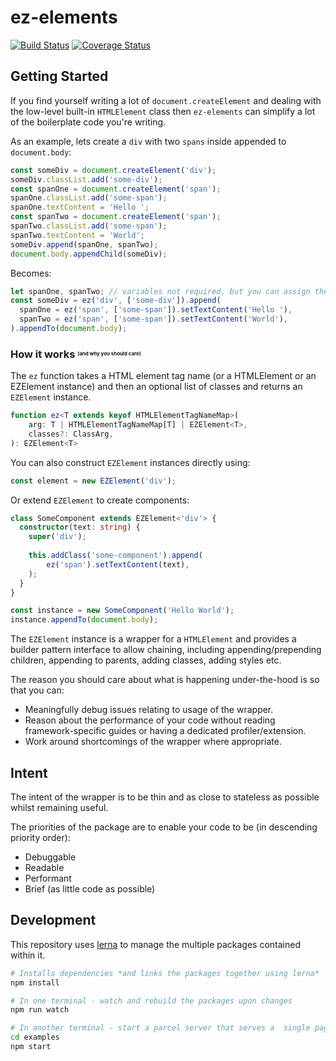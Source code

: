 # ez-elements

[![Build Status](https://travis-ci.org/ez-elements/ez-elements.svg?branch=master)](https://travis-ci.org/ez-elements/ez-elements) 
[![Coverage Status](https://coveralls.io/repos/github/ez-elements/ez-elements/badge.svg?branch=master)](https://coveralls.io/github/ez-elements/ez-elements?branch=master)

## Getting Started

If you find yourself writing a lot of `document.createElement` and dealing with the low-level built-in `HTMLElement` class then `ez-elements` can simplify a lot of the boilerplate code you're writing.

As an example, lets create a `div` with two `spans` inside appended to `document.body`:
```ts
const someDiv = document.createElement('div');
someDiv.classList.add('some-div');
const spanOne = document.createElement('span');
spanOne.classList.add('some-span');
spanOne.textContent = 'Hello ';
const spanTwo = document.createElement('span');
spanTwo.classList.add('some-span'); 
spanTwo.textContent = 'World';
someDiv.append(spanOne, spanTwo);
document.body.appendChild(someDiv);
```
Becomes:
```ts
let spanOne, spanTwo; // variables not required, but you can assign them inside the append
const someDiv = ez('div', ['some-div']).append(
  spanOne = ez('span', ['some-span']).setTextContent('Hello '),
  spanTwo = ez('span', ['some-span']).setTextContent('World'),
).appendTo(document.body);
```

### How it works <sup><sub><sub><sup>(and why you should care)</sup></sub></sub></sup>

The `ez` function takes a HTML element tag name (or a HTMLElement or an EZElement instance) and then an optional list of classes and returns an `EZElement` instance.

```ts
function ez<T extends keyof HTMLElementTagNameMap>(
    arg: T | HTMLElementTagNameMap[T] | EZElement<T>, 
    classes?: ClassArg,
): EZElement<T>
```

You can also construct `EZElement` instances directly using:
```ts
const element = new EZElement('div');
```

Or extend `EZElement` to create components:
```ts
class SomeComponent extends EZElement<'div'> {
  constructor(text: string) {
    super('div');
    
    this.addClass('some-component').append(
        ez('span').setTextContent(text),
    );
  }
}

const instance = new SomeComponent('Hello World');
instance.appendTo(document.body);
```


The `EZElement` instance is a wrapper for a `HTMLElement` and provides a builder pattern interface to allow chaining, including appending/prepending children, appending to parents, adding classes, adding styles etc.

The reason you should care about what is happening under-the-hood is so that you can:
* Meaningfully debug issues relating to usage of the wrapper.
* Reason about the performance of your code without reading framework-specific guides or having a dedicated profiler/extension.
* Work around shortcomings of the wrapper where appropriate.

## Intent

The intent of the wrapper is to be thin and as close to stateless as possible whilst remaining useful.

The priorities of the package are to enable your code to be (in descending priority order):
* Debuggable
* Readable
* Performant
* Brief (as little code as possible)

## Development

This repository uses [lerna](https://github.com/lerna/lerna) to manage the multiple packages contained within it.

```bash
# Installs dependencies *and links the packages together using lerna*
npm install  

# In one terminal - watch and rebuild the packages upon changes
npm run watch

# In another terminal - start a parcel server that serves a  single page app with some examples
cd examples
npm start
```


